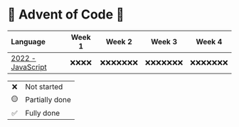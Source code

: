 # 🎄 Advent of Code 🎄

| Language  | Week 1 | Week 2 | Week 3 | Week 4 | 
| :-- | :-: | :-: | :-: |  :-: |  
| [2022 - JavaScript](2022/README.md) | ❌❌❌❌ | ❌❌❌❌❌❌❌ | ❌❌❌❌❌❌❌ | ❌❌❌❌❌❌❌ | 

<table>
    <tr>
        <td align="center">❌</td>
        <td align="left">Not started</td>
    </tr>
    <tr>
        <td align="center">🟡</td>
        <td align="left">Partially done</td>
    </tr>
    <tr>
        <td align="center">✅</td>
        <td align="left">Fully done</td>
    </tr>
</table>